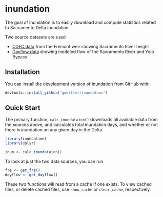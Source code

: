 
# inundation

The goal of inundation is to easily download and compute statistics related to Sacramento Delta inundation.

Two source datasets are used

- [CDEC data](https://cdec.water.ca.gov/) from the Fremont weir showing Sacramento River height
- [Dayflow data](https://data.cnra.ca.gov/dataset/dayflow) showing modeled flow of the Sacramento River and Yolo Bypass

## Installation

You can install the development version of inundation from GitHub with:

``` r
devtools::install_github("goertler/inundation")
```

## Quick Start

The primary function, `calc_inundataion()` downloads all available data from the sources above, and calculates total inundation days, and whether or not there is inundation on any given day in the Delta.

``` r
library(inundation)
library(dplyr)

inun <- calc_inundataion()

```

To look at just the two data sources, you can run

```r
fre <- get_fre()
dayflow <- get_dayflow()
```

These two functions will read from a cache if one exists. To view cached files, or delete cached files, use `show_cache` or `clear_cache`, respectively.
